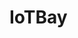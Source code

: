 # IoTBay
<!-- 
This is the initial prototype of IoTBay for R0. 

How to deploy:
- Run webapp on a server and show in browser. This will display the launch page (index.jsp)

How to run software:
- On the launch page (index.jsp), select login or register to begin using the application

- Enter "admin@gmail.com" as email and "password123" as the password. This is a temporary admin account to log in and access IoTBay

- Once logging in/registering, the welcome.jsp page will show, reflecting login success. 

- Click continue to view main page (dashboard.jsp)

- Dashboard will show main functions available to users and option to logout

- Click logout to end session and return to launch page
-->